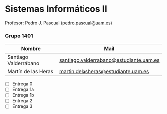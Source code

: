 # Sistemas Informáticos II

Profesor: Pedro J. Pascual (pedro.pascual@uam.es)

### Grupo 1401

Nombre | Mail
------------------------------ | ------------------------------
Santiago Valderrábano | santiago.valderrabano@estudiante.uam.es
Martín de las Heras | martin.delasheras@estudiante.uam.es

- [ ] Entrega 0
- [ ] Entrega 1a
- [ ] Entrega 1b
- [ ] Entrega 2
- [ ] Entrega 3
